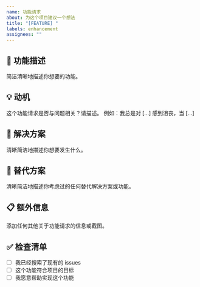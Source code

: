 ```yaml
---
name: 功能请求
about: 为这个项目建议一个想法
title: "[FEATURE] "
labels: enhancement
assignees: ""
---
```


## 🚀 功能描述

简洁清晰地描述你想要的功能。

## 💡 动机

这个功能请求是否与问题相关？请描述。
例如：我总是对 [...] 感到沮丧，当 [...]

## 🎯 解决方案

清晰简洁地描述你想要发生什么。

## 🔄 替代方案

清晰简洁地描述你考虑过的任何替代解决方案或功能。

## 📋 额外信息

添加任何其他关于功能请求的信息或截图。

## ✅ 检查清单

- [ ] 我已经搜索了现有的 issues
- [ ] 这个功能符合项目的目标
- [ ] 我愿意帮助实现这个功能
